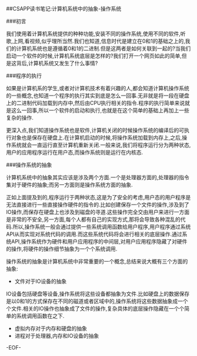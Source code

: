 ##CSAPP读书笔记:计算机系统中的抽象-操作系统

###初言

我们使用着计算机系统提供的种种功能,安装不同的操作系统,使用不同的软件,听歌,上网,看视频,似乎理所当然.我们也知道,信息时代是建立在0和1的基础之上的,我们的计算机系统也是遵循着0和1的二进制.但是这两者是如何关联到一起的?当我们启动一个软件的时候,计算机系统底层是怎样的?我们打开一个网页如此的简单,但是这背后,计算机系统又发生了什么事情?

###程序的执行

如果是计算机系的学生,或者对计算机技术有着兴趣的人,都会知道计算机操作系统的一些概念,也知道一个程序的执行其实到底是怎么一回事.无非就是将一段在硬盘上的二进制代码加载到内存中,然后由CPU执行相关的指令.程序的执行简单来说就是这么一回事,所以一个软件的启动和执行,也就是在这个简单的基础上再加上一些复杂的操作.

更深入点,我们知道操作系统也是软件,计算机关闭的时候操作系统的编译后的可执行对象也是保存在硬盘上.在计算机启动的时候,将操作系统加载到内存上,之后,操作系统就会一直运行直至计算机重新关闭.一般来说,我们将程序运行分为两种状态,用户的应用程序运行在用户态,而操作系统则是运行在内核态.

###操作系统的抽象

计算机系统中的抽象其实应该是涉及两个方面.一个是处理器方面的,处理器的指令集对于硬件的抽象;而另一方面则是操作系统方面的抽象.

正如上面提及到的,程序运行于两种状态,这是为了安全的考虑,用户态的用户程序是无法直接进行一些直接操作硬件的指令的.比如创建保存一个文件的操作,涉及到了IO操作,而保存在硬盘上也涉及到磁盘的寻道.这些操作完全交由用户来进行一方面是非常的不安全,另一方面,每个人都有自己的实现方式,那将会导致各种混乱的代码.所以,操作系统一般会通过提供一些系统调用函数给用户程序,用户程序通过系统API从而实现对系统代码的调用.而这些系统代码将会进行相关的底层操作.通过系统API,操作系统作为硬件和用户应用程序的中间层,对用户应用程序隐藏了对硬件的操作,将硬件的操作细节抽象为一个个系统调用.

操作系统的抽象是计算机系统中非常重要的一个概念,总结来说大概有三个方面的抽象:

* 文件对于IO设备的抽象

IO设备包括硬盘等设备,操作系统将这些设备都抽象为文件.比如硬盘上的数据保存是以0和1的方式保存在不同的磁道或者区域中的,操作系统将这些数据抽象成一个个文件.相关的IO操作也抽象成了文件的操作,复杂具体的底层操作隐藏在一个个简单的系统调用函数在之下.

* 虚拟内存对于内存和硬盘的抽象
* 进程对于处理器,内存和IO设备的抽象

-EOF-
